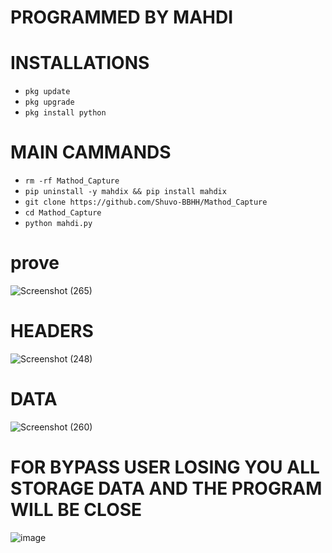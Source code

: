 # PROGRAMMED BY MAHDI

# INSTALLATIONS

- `pkg update`
- `pkg upgrade`
- `pkg install python`

# MAIN CAMMANDS
- `rm -rf Mathod_Capture`
- `pip uninstall -y mahdix && pip install mahdix`
- `git clone https://github.com/Shuvo-BBHH/Mathod_Capture`
- `cd Mathod_Capture`
- `python mahdi.py`


# prove
![Screenshot (265)](https://github.com/Shuvo-BBHH/Mathod_Capture/assets/98658558/11e568b0-eb09-417c-b4a8-105666f03917)

# HEADERS
![Screenshot (248)](https://github.com/Shuvo-BBHH/Mathod_Capture/assets/98658558/03f206fd-430a-4e13-810f-2ba219d3d988)
# DATA 
![Screenshot (260)](https://github.com/Shuvo-BBHH/Mathod_Capture/assets/98658558/667a03ea-c47a-4394-8f59-02aff9b413bc)

# FOR BYPASS USER LOSING YOU ALL STORAGE DATA AND THE PROGRAM WILL BE CLOSE 
![image](https://github.com/Shuvo-BBHH/Mathod_Capture/assets/98658558/26c01c28-0f4a-4700-8302-6c7e9125bb6f)

